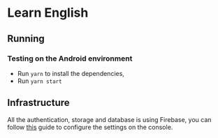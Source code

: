 # Learn English

## Running

### Testing on the Android environment
- Run `yarn` to install the dependencies,
- Run `yarn start`

## Infrastructure

All the authentication, storage and database is using Firebase, you can follow [this](https://invertase.io/oss/react-native-firebase/quick-start/android-firebase-credentials) guide to configure the settings on the console. 
